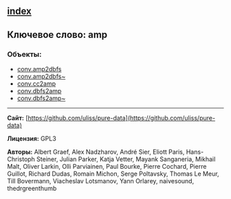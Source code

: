 [index](../index.html)
---

## Ключевое слово: amp

### Объекты:
* [conv.amp2dbfs](../conv.amp2dbfs.html)
* [conv.amp2dbfs~](../conv.amp2dbfs~.html)
* [conv.cc2amp](../conv.cc2amp.html)
* [conv.dbfs2amp](../conv.dbfs2amp.html)
* [conv.dbfs2amp~](../conv.dbfs2amp~.html)

---
**Сайт:** [https://github.com/uliss/pure-data](https://github.com/uliss/pure-data)

**Лицензия:** GPL3

**Авторы:** Albert Graef, Alex Nadzharov, André Sier, Eliott Paris, Hans-Christoph Steiner, Julian Parker, Katja Vetter, Mayank Sanganeria, Mikhail Malt, Oliver Larkin, Olli Parviainen, Paul Bourke, Pierre Cochard, Pierre Guillot, Richard Dudas, Romain Michon, Serge Poltavsky, Thomas Le Meur, Till Bovermann, Viacheslav Lotsmanov, Yann Orlarey, naivesound, thedrgreenthumb
